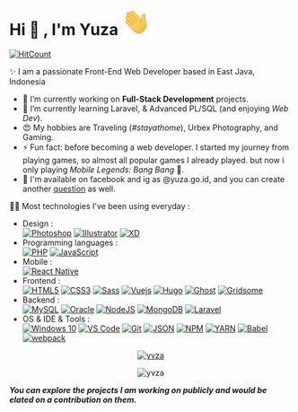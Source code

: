 # Hi 👐 , I'm Yuza <img src="https://raw.githubusercontent.com/ABSphreak/ABSphreak/master/gifs/Hi.gif" width="50px">

[![HitCount](http://hits.dwyl.com/yvza/yvza.svg)](http://hits.dwyl.com/yvza/yvza)

✨ I am a passionate Front-End Web Developer based in East Java, Indonesia

- 🔭 I’m currently working on **Full-Stack Development** projects.
- 🌱 I’m currently learning Laravel, & Advanced PL/SQL (and enjoying _Web Dev_). 
- 😍 My hobbies are Traveling (_#stayathome_), Urbex Photography, and Gaming.
- ⚡ Fun fact: before becoming a web developer. I started my journey from playing games, so almost all popular games I already played. but now i only playing _Mobile Legends: Bang Bang_ 💖.
- 💌 I'm available on facebook and ig as @yuza.go.id, and you can create another [question](https://github.com/yvza/yvza/issues/new) as well.

🐱‍💻 Most technologies I've been using everyday :
- Design : <br />
    [![Photoshop](http://img.shields.io/badge/-Photoshop-eee?style=flat-square&logo=adobe-photoshop)](https://github.com/yvza)
    [![Illustrator](http://img.shields.io/badge/-Illustrator-eee?style=flat-square&logo=adobe-illustrator)](https://github.com/yvza)
    [![XD](http://img.shields.io/badge/-XD-eee?style=flat-square&logo=adobe-xd)](https://github.com/yvza)
- Programming languages : <br />
    [![PHP](http://img.shields.io/badge/-PHP-eee?style=flat-square&logo=php&logoColor=4951aa)](https://github.com/yvza)
    [![JavaScript](https://img.shields.io/badge/-JavaScript-eee?style=flat-square&logo=javascript&logoColor=DD9C25)](https://github.com/yvza)
- Mobile : <br />
    [![React Native](https://img.shields.io/badge/-React%20Native-eee?style=flat-square&logo=react)](https://github.com/yvza)
- Frontend : <br />
    [![HTML5](http://img.shields.io/badge/-HTML5-eee?style=flat-square&logo=HTML5)](https://github.com/yvza)
    [![CSS3](http://img.shields.io/badge/-CSS3-eee?style=flat-square&logo=CSS3&logoColor=blue)](https://github.com/yvza)
    [![Sass](https://img.shields.io/badge/-SASS-eee?style=flat-square&logo=SASS)](https://github.com/yvza)
    [![Vuejs](https://img.shields.io/badge/-Vue.js-eee?style=flat-square&logo=Vue.js)](https://github.com/yvza)
    [![Hugo](http://img.shields.io/badge/-Hugo-eee?style=flat-square&logo=Hugo)](https://github.com/yvza)
    [![Ghost](http://img.shields.io/badge/-Ghost-eee?style=flat-square&logo=ghost&logoColor=black)](https://github.com/yvza)
    [![Gridsome](http://img.shields.io/badge/-Gridsome-eee?style=flat-square&logo=gridsome)](https://github.com/yvza)
- Backend : <br />
    [![MySQL](http://img.shields.io/badge/-MySQL-eee?style=flat-square&logo=mysql&logoColor=4479A1)](https://github.com/yvza)
    [![Oracle](http://img.shields.io/badge/-Oracle-eee?style=flat-square&logo=Oracle&logoColor=red)](https://github.com/yvza)
    [![NodeJS](http://img.shields.io/badge/-NodeJS-eee?style=flat-square&logo=data:image/png;base64,iVBORw0KGgoAAAANSUhEUgAAAA4AAAAOCAMAAAAolt3jAAAAgVBMVEUzmTMzkTM0mDQslSwtlS00mzQAAAA7nTsymDIzmDMwmDAymTIzmDMzmTMzmDMzmDMzlzM0mTQzmTMzmTMzmTMzmTMzmTM0mjQ1nDUxlzEymDIzmTMzmTMzmTMzmTMzmTMwlzAzmTMzmTMzmTMzmTMzmTMzmTM0mTQzmTMzmTP///8ybrFJAAAAKXRSTlMAAAAAAAAAAAAAAA9RxlIRBjSR6/7vmzkIAyd21Nt8JwMauPwrKvlQxcV6L9IAAABUSURBVAjXY2RgZGTkYGQEUl8ZwUx2EAUSZfz0jVESSPEygMAXkIgiIyMbAwT8+v+fUeU/jAfkMzKqMjLDuX//k8ZFMwrNIjRnoDkS7AUZxqcQLwAA4+0cex8ENfMAAAAASUVORK5CYII=)](https://github.com/yvza)
    [![MongoDB](https://img.shields.io/badge/-MongoDB-eee?style=flat-square&logo=mongodb&logoColor=47A248)](https://github.com/yvza)
    [![Laravel](http://img.shields.io/badge/-Laravel-eee?style=flat-square&logo=laravel)](https://github.com/yvza)
- OS & IDE & Tools : <br />
    [![Windows 10](http://img.shields.io/badge/-Windows%2010-eee?style=flat-square&logo=windows&logoColor=black)](https://github.com/yvza)
    [![VS Code](http://img.shields.io/badge/-VS%20Code-eee?style=flat-square&logo=visual-studio-code&logoColor=007ACC)](https://github.com/yvza)
    [![Git](http://img.shields.io/badge/-Git-eee?style=flat-square&logo=git&logoColor=F05032)](https://github.com/yvza)
    [![JSON](http://img.shields.io/badge/-JSON-eee?style=flat-square&logo=json&logoColor=gray)](https://github.com/yvza)
    [![NPM](http://img.shields.io/badge/-NPM-eee?style=flat-square&logo=npm)](https://github.com/yvza)
    [![YARN](http://img.shields.io/badge/-YARN-eee?style=flat-square&logo=yarn)](https://github.com/yvza)
    [![Babel](http://img.shields.io/badge/-Babel-eee?style=flat-square&logo=babel)](https://github.com/yvza)
    [![webpack](http://img.shields.io/badge/-webpack-eee?style=flat-square&logo=webpack)](https://github.com/yvza)

<p align="center"><a href="https://github.com/ryo-ma/github-profile-trophy"><img src="https://github-profile-trophy.vercel.app/?username=yvza" alt="yvza" /></a></p>
<p align="center"><img src="https://github-readme-streak-stats.herokuapp.com/?user=yvza&" alt="yvza" /></p>

__*You can explore the projects I am working on publicly and would be elated on a contribution on them.*__
